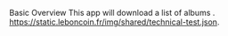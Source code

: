 Basic Overview 
This app will download a list of albums .
https://static.leboncoin.fr/img/shared/technical-test.json.
